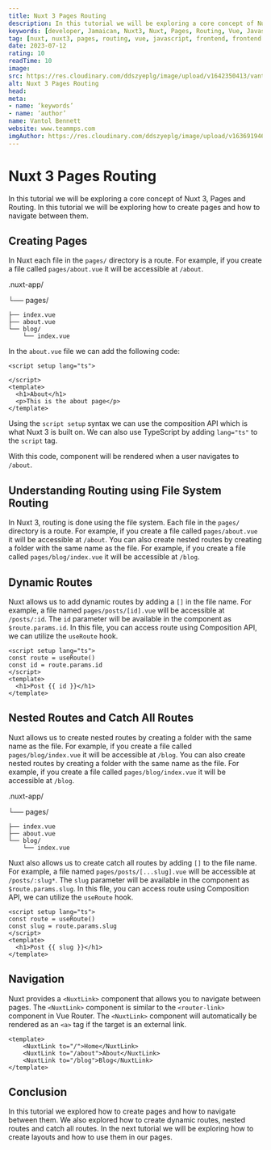 ```yaml
---
title: Nuxt 3 Pages Routing
description: In this tutorial we will be exploring a core concept of Nuxt 3, Pages and Routing. Pages are the building blocks of your application. They are the components that are rendered when a user navigates to a specific route. Pages are also the components that are statically generated when you build your application. Routing determines how the users navigate through your application. In this tutorial we will be exploring how to create pages and how to navigate between them.
keywords: [developer, Jamaican, Nuxt3, Nuxt, Pages, Routing, Vue, Javascript, Frontend, Frontend Development]
tag: [nuxt, nuxt3, pages, routing, vue, javascript, frontend, frontend development, frontend developer, frontend engineer, frontend web developer ]
date: 2023-07-12
rating: 10
readTime: 10
image: 
src: https://res.cloudinary.com/ddszyeplg/image/upload/v1642350413/vantol/black-text_emxagi.png
alt: Nuxt 3 Pages Routing
head:
meta:
- name: ‘keywords’
- name: ‘author’
name: Vantol Bennett
website: www.teammps.com
imgAuthor: https://res.cloudinary.com/ddszyeplg/image/upload/v1636919468/DSC_0988_zsfhgy.jpg
---
```



# Nuxt 3 Pages Routing

In this tutorial we will be exploring a core concept of Nuxt 3, Pages and Routing. In this tutorial we will be exploring how to create pages and how to navigate between them.

## Creating Pages

In Nuxt each file in the `pages/` directory is a route. For example, if you create a file called `pages/about.vue` it will be accessible at `/about`.

.nuxt-app/

└── pages/

    ├── index.vue
    ├── about.vue
    └── blog/
        └── index.vue


In the `about.vue` file we can add the following code:

```vue
<script setup lang="ts">

</script>
<template>
  <h1>About</h1>
  <p>This is the about page</p>
</template>
```

Using the `script setup` syntax we can use the composition API which is what Nuxt 3 is built on. We can also use TypeScript by adding `lang="ts"` to the `script` tag.

With this code, component will be rendered when a user navigates to `/about`.

## Understanding Routing using File System Routing

In Nuxt 3, routing is done using the file system. Each file in the `pages/` directory is a route. For example, if you create a file called `pages/about.vue` it will be accessible at `/about`. You can also create nested routes by creating a folder with the same name as the file. For example, if you create a file called `pages/blog/index.vue` it will be accessible at `/blog`.


## Dynamic Routes

Nuxt allows us to add dynamic routes by adding a `[]` in the file name. For example, a file named `pages/posts/[id].vue` will be accessible at `/posts/:id`. The `id` parameter will be available in the component as `$route.params.id`. In this file, you can access route using Composition API, we can utilize the `useRoute` hook.

```vue
<script setup lang="ts">
const route = useRoute()
const id = route.params.id
</script>
<template>
  <h1>Post {{ id }}</h1>
</template>
```

## Nested Routes and Catch All Routes

Nuxt allows us to create nested routes by creating a folder with the same name as the file. For example, if you create a file called `pages/blog/index.vue` it will be accessible at `/blog`. You can also create nested routes by creating a folder with the same name as the file. For example, if you create a file called `pages/blog/index.vue` it will be accessible at `/blog`.

.nuxt-app/

└── pages/

    ├── index.vue
    ├── about.vue
    └── blog/
        └── index.vue

Nuxt also allows us to create catch all routes by adding `[]` to the file name. For example, a file named `pages/posts/[...slug].vue` will be accessible at `/posts/:slug*`. The `slug` parameter will be available in the component as `$route.params.slug`. In this file, you can access route using Composition API, we can utilize the `useRoute` hook.

```vue
<script setup lang="ts">
const route = useRoute()
const slug = route.params.slug
</script>
<template>
  <h1>Post {{ slug }}</h1>
</template>
```

## Navigation

Nuxt provides a `<NuxtLink>` component that allows you to navigate between pages. The `<NuxtLink>` component is similar to the `<router-link>` component in Vue Router. The `<NuxtLink>` component will automatically be rendered as an `<a>` tag if the target is an external link.

```vue
<template>
    <NuxtLink to="/">Home</NuxtLink>
    <NuxtLink to="/about">About</NuxtLink>
    <NuxtLink to="/blog">Blog</NuxtLink>
</template>
```

## Conclusion

In this tutorial we explored how to create pages and how to navigate between them. We also explored how to create dynamic routes, nested routes and catch all routes. In the next tutorial we will be exploring how to create layouts and how to use them in our pages.